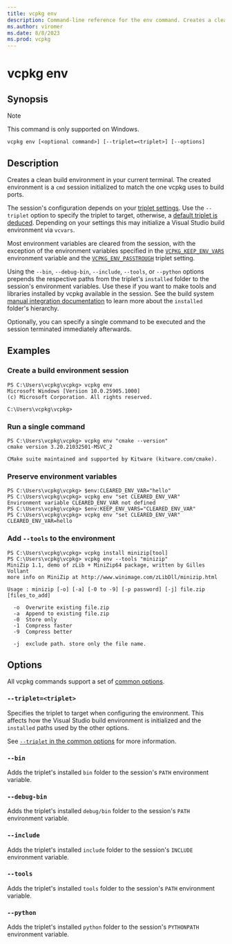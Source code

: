 ```yaml
---
title: vcpkg env
description: Command-line reference for the env command. Creates a clean build environment in your current terminal.
ms.author: viromer
ms.date: 8/8/2023
ms.prod: vcpkg
---
```


# vcpkg env


## Synopsis

> [!NOTE]
> This command is only supported on Windows.

```Console
vcpkg env [<optional command>] [--triplet=<triplet>] [--options]
```

## Description

Creates a clean build environment in your current terminal. The created environment is a
`cmd` session initialized to match the one vcpkg uses to build ports.

The session's configuration depends on your [triplet settings](../users/triplets.md). Use
the `--triplet` option to specify the triplet to target, otherwise, a [default triplet is
deduced](../users/config-environment.md#vcpkg_default_triplet). Depending on your settings
this may initialize a Visual Studio build environment via `vcvars`.

Most environment variables are cleared from the session, with the exception of the environment
variables specified in the [`VCPKG_KEEP_ENV_VARS`](../users/config-environment.md#vcpkg_keep_env_vars)
environment variable and the [`VCPKG_ENV_PASSTROUGH`](../users/triplets.md#vcpkg_env_passthrough)
triplet setting.

Using the `--bin`, `--debug-bin`, `--include`, `--tools`, or `--python` options prepends the
respective paths from the triplet's `installed` folder to the session's environment variables.
Use these if you want to make tools and libraries installed by vcpkg available in the session.
See the build system [manual integration documentation](../users/buildsystems/manual-integration.md)
to learn more about the `installed` folder's hierarchy.

Optionally, you can specify a single command to be executed and the session terminated immediately
afterwards.

## Examples

### Create a build environment session

```Console
PS C:\Users\vcpkg\vcpkg> vcpkg env
Microsoft Windows [Version 10.0.25905.1000]
(c) Microsoft Corporation. All rights reserved.

C:\Users\vcpkg\vcpkg>
```

### Run a single command

```Console
PS C:\Users\vcpkg\vcpkg> vcpkg env "cmake --version"
cmake version 3.20.21032501-MSVC_2

CMake suite maintained and supported by Kitware (kitware.com/cmake).
```

### Preserve environment variables

```Console
PS C:\Users\vcpkg\vcpkg> $env:CLEARED_ENV_VAR="hello"
PS C:\Users\vcpkg\vcpkg> vcpkg env "set CLEARED_ENV_VAR"
Environment variable CLEARED_ENV_VAR not defined
PS C:\Users\vcpkg\vcpkg> $env:KEEP_ENV_VARS="CLEARED_ENV_VAR"
PS C:\Users\vcpkg\vcpkg> vcpkg env "set CLEARED_ENV_VAR"
CLEARED_ENV_VAR=hello
```

### Add `--tools` to the environment

```Console
PS C:\Users\vcpkg\vcpkg> vcpkg install minizip[tool]
PS C:\Users\vcpkg\vcpkg> vcpkg env --tools "minizip"
MiniZip 1.1, demo of zLib + MiniZip64 package, written by Gilles Vollant
more info on MiniZip at http://www.winimage.com/zLibDll/minizip.html

Usage : minizip [-o] [-a] [-0 to -9] [-p password] [-j] file.zip [files_to_add]

  -o  Overwrite existing file.zip
  -a  Append to existing file.zip
  -0  Store only
  -1  Compress faster
  -9  Compress better

  -j  exclude path. store only the file name.
```

## Options

All vcpkg commands support a set of [common options](common-options.md).

### `--triplet=<triplet>`

Specifies the triplet to target when configuring the environment. This affects how the Visual Studio
build environment is initialized and the `installed` paths used by the other options.

See
[`--triplet` in the common options](common-options.md#triplet) for more information.

### `--bin`

Adds the triplet's installed `bin` folder to the session's `PATH` environment variable.

### `--debug-bin`

Adds the triplet's installed `debug/bin` folder to the session's `PATH` environment variable.

### `--include`

Adds the triplet's installed `include` folder to the session's `INCLUDE` environment variable.

### `--tools`

Adds the triplet's installed `tools` folder to the session's `PATH` environment variable.

### `--python`

Adds the triplet's installed `python` folder to the session's `PYTHONPATH` environment variable.
